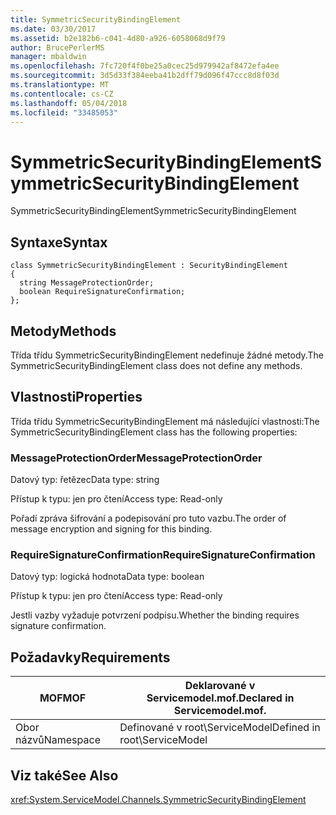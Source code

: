```yaml
---
title: SymmetricSecurityBindingElement
ms.date: 03/30/2017
ms.assetid: b2e182b6-c041-4d80-a926-6058068d9f79
author: BrucePerlerMS
manager: mbaldwin
ms.openlocfilehash: 7fc720f4f0be25a0cec25d979942af8472efa4ee
ms.sourcegitcommit: 3d5d33f384eeba41b2dff79d096f47ccc8d8f03d
ms.translationtype: MT
ms.contentlocale: cs-CZ
ms.lasthandoff: 05/04/2018
ms.locfileid: "33485053"
---
```

# <a name="symmetricsecuritybindingelement"></a><span data-ttu-id="d4c51-102">SymmetricSecurityBindingElement</span><span class="sxs-lookup"><span data-stu-id="d4c51-102">SymmetricSecurityBindingElement</span></span>
<span data-ttu-id="d4c51-103">SymmetricSecurityBindingElement</span><span class="sxs-lookup"><span data-stu-id="d4c51-103">SymmetricSecurityBindingElement</span></span>  
  
## <a name="syntax"></a><span data-ttu-id="d4c51-104">Syntaxe</span><span class="sxs-lookup"><span data-stu-id="d4c51-104">Syntax</span></span>  
  
```  
class SymmetricSecurityBindingElement : SecurityBindingElement  
{  
  string MessageProtectionOrder;  
  boolean RequireSignatureConfirmation;  
};  
```  
  
## <a name="methods"></a><span data-ttu-id="d4c51-105">Metody</span><span class="sxs-lookup"><span data-stu-id="d4c51-105">Methods</span></span>  
 <span data-ttu-id="d4c51-106">Třída třídu SymmetricSecurityBindingElement nedefinuje žádné metody.</span><span class="sxs-lookup"><span data-stu-id="d4c51-106">The SymmetricSecurityBindingElement class does not define any methods.</span></span>  
  
## <a name="properties"></a><span data-ttu-id="d4c51-107">Vlastnosti</span><span class="sxs-lookup"><span data-stu-id="d4c51-107">Properties</span></span>  
 <span data-ttu-id="d4c51-108">Třída třídu SymmetricSecurityBindingElement má následující vlastnosti:</span><span class="sxs-lookup"><span data-stu-id="d4c51-108">The SymmetricSecurityBindingElement class has the following properties:</span></span>  
  
### <a name="messageprotectionorder"></a><span data-ttu-id="d4c51-109">MessageProtectionOrder</span><span class="sxs-lookup"><span data-stu-id="d4c51-109">MessageProtectionOrder</span></span>  
 <span data-ttu-id="d4c51-110">Datový typ: řetězec</span><span class="sxs-lookup"><span data-stu-id="d4c51-110">Data type: string</span></span>  
  
 <span data-ttu-id="d4c51-111">Přístup k typu: jen pro čtení</span><span class="sxs-lookup"><span data-stu-id="d4c51-111">Access type: Read-only</span></span>  
  
 <span data-ttu-id="d4c51-112">Pořadí zpráva šifrování a podepisování pro tuto vazbu.</span><span class="sxs-lookup"><span data-stu-id="d4c51-112">The order of message encryption and signing for this binding.</span></span>  
  
### <a name="requiresignatureconfirmation"></a><span data-ttu-id="d4c51-113">RequireSignatureConfirmation</span><span class="sxs-lookup"><span data-stu-id="d4c51-113">RequireSignatureConfirmation</span></span>  
 <span data-ttu-id="d4c51-114">Datový typ: logická hodnota</span><span class="sxs-lookup"><span data-stu-id="d4c51-114">Data type: boolean</span></span>  
  
 <span data-ttu-id="d4c51-115">Přístup k typu: jen pro čtení</span><span class="sxs-lookup"><span data-stu-id="d4c51-115">Access type: Read-only</span></span>  
  
 <span data-ttu-id="d4c51-116">Jestli vazby vyžaduje potvrzení podpisu.</span><span class="sxs-lookup"><span data-stu-id="d4c51-116">Whether the binding requires signature confirmation.</span></span>  
  
## <a name="requirements"></a><span data-ttu-id="d4c51-117">Požadavky</span><span class="sxs-lookup"><span data-stu-id="d4c51-117">Requirements</span></span>  
  
|<span data-ttu-id="d4c51-118">MOF</span><span class="sxs-lookup"><span data-stu-id="d4c51-118">MOF</span></span>|<span data-ttu-id="d4c51-119">Deklarované v Servicemodel.mof.</span><span class="sxs-lookup"><span data-stu-id="d4c51-119">Declared in Servicemodel.mof.</span></span>|  
|---------|-----------------------------------|  
|<span data-ttu-id="d4c51-120">Obor názvů</span><span class="sxs-lookup"><span data-stu-id="d4c51-120">Namespace</span></span>|<span data-ttu-id="d4c51-121">Definované v root\ServiceModel</span><span class="sxs-lookup"><span data-stu-id="d4c51-121">Defined in root\ServiceModel</span></span>|  
  
## <a name="see-also"></a><span data-ttu-id="d4c51-122">Viz také</span><span class="sxs-lookup"><span data-stu-id="d4c51-122">See Also</span></span>  
 <xref:System.ServiceModel.Channels.SymmetricSecurityBindingElement>
